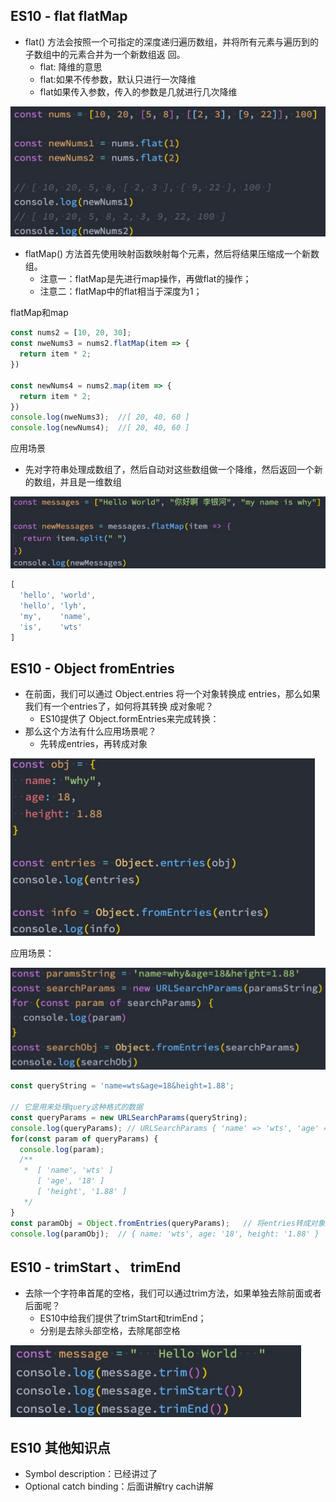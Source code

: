 ## ES10 - flat flatMap

- flat() 方法会按照一个可指定的深度递归遍历数组，并将所有元素与遍历到的子数组中的元素合并为一个新数组返 回。
  - flat: 降维的意思
  - flat:如果不传参数，默认只进行一次降维
  - flat如果传入参数，传入的参数是几就进行几次降维

![image-20220607073757387](.\14_ES10\image-20220607073757387.png)

- flatMap() 方法首先使用映射函数映射每个元素，然后将结果压缩成一个新数组。
  - 注意一：flatMap是先进行map操作，再做flat的操作；
  - 注意二：flatMap中的flat相当于深度为1；

flatMap和map

```javascript
const nums2 = [10, 20, 30];
const nweNums3 = nums2.flatMap(item => {
  return item * 2;
})

const newNums4 = nums2.map(item => {
  return item * 2;
})
console.log(nweNums3);	//[ 20, 40, 60 ]
console.log(newNums4);	//[ 20, 40, 60 ]
```



应用场景

- 先对字符串处理成数组了，然后自动对这些数组做一个降维，然后返回一个新的数组，并且是一维数组

![image-20220607073819787](.\14_ES10\image-20220607073819787.png)

```js
[
  'hello', 'world',
  'hello', 'lyh',
  'my',    'name',
  'is',    'wts'
]
```



## ES10 - Object fromEntries

- 在前面，我们可以通过 Object.entries 将一个对象转换成 entries，那么如果我们有一个entries了，如何将其转换 成对象呢？
  - ES10提供了 Object.formEntries来完成转换：
- 那么这个方法有什么应用场景呢？
  - 先转成entries，再转成对象

![image-20220607073917892](.\14_ES10\image-20220607073917892.png)

应用场景：

![image-20220607073937252](.\14_ES10\image-20220607073937252.png)

```javascript
const queryString = 'name=wts&age=18&height=1.88';

// 它是用来处理query这种格式的数据
const queryParams = new URLSearchParams(queryString);
console.log(queryParams); // URLSearchParams { 'name' => 'wts', 'age' => '18', 'height' => '1.88' }
for(const param of queryParams) {
  console.log(param);
  /**
   *  [ 'name', 'wts' ]
      [ 'age', '18' ]
      [ 'height', '1.88' ]
   */
}
const paramObj = Object.fromEntries(queryParams);	// 将entries转成对象
console.log(paramObj);  // { name: 'wts', age: '18', height: '1.88' }
```





## ES10 - trimStart   、 trimEnd

- 去除一个字符串首尾的空格，我们可以通过trim方法，如果单独去除前面或者后面呢？
  - ES10中给我们提供了trimStart和trimEnd；
  - 分别是去除头部空格，去除尾部空格 

![image-20220607074017842](.\14_ES10\image-20220607074017842.png)



## ES10 其他知识点

- Symbol description：已经讲过了
- Optional catch binding：后面讲解try cach讲解









